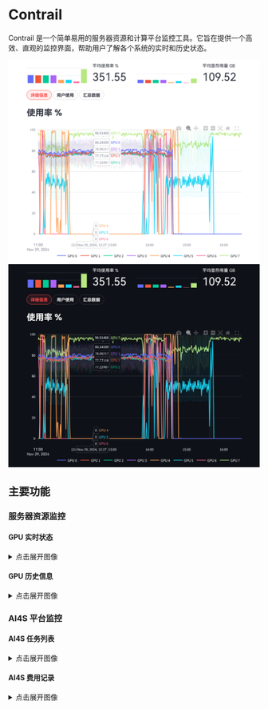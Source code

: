 # Contrail

Contrail 是一个简单易用的服务器资源和计算平台监控工具。它旨在提供一个高效、直观的监控界面，帮助用户了解各个系统的实时和历史状态。

![overview](assets/img/overview_light.png#gh-light-mode-only)
![overview](assets/img/overview_dark.png#gh-dark-mode-only)

## 主要功能

### 服务器资源监控

#### GPU 实时状态

<details>
<summary>点击展开图像</summary>

![realtime monitor](assets/gif/realtime_light.gif#gh-light-mode-only)
![realtime monitor](assets/gif/realtime_dark.gif#gh-dark-mode-only)

</details>


#### GPU 历史信息

<details>
<summary>点击展开图像</summary>

![history monitor](assets/gif/history_light.gif#gh-light-mode-only)
![history monitor](assets/gif/history_dark.gif#gh-dark-mode-only)

</details>


### AI4S 平台监控

#### AI4S 任务列表

<details>
<summary>点击展开图像</summary>

![ai4s tasks](assets/img/ai4s_task_light.png#gh-light-mode-only)
![ai4s tasks](assets/img/ai4s_task_dark.png#gh-dark-mode-only)

</details>


#### AI4S 费用记录

<details>
<summary>点击展开图像</summary>

![ai4s fee](assets/img/ai4s_fee_light.png#gh-light-mode-only)
![ai4s fee](assets/img/ai4s_fee_dark.png#gh-dark-mode-only)

</details>